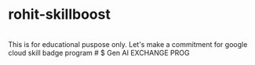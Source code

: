 # rohit-skillboost
<br>
This is for educational puspose only. Let's make a commitment for google cloud skill badge program
# $ Gen AI EXCHANGE PROG
